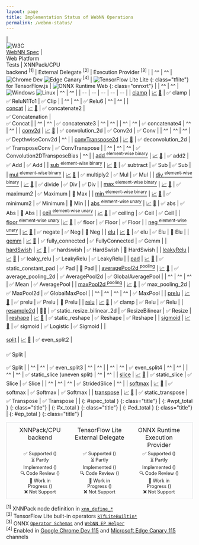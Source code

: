 ```yaml
---
layout: page
title: Implementation Status of WebNN Operations
permalink: /webnn-status/
---
```


<style>
.post img {
 width: 24px;
 height: 24px;
 margin: 0px 4px;
 transform: none;
 display: inline-block;
}

.post .onnxrt img {
 width: 80px;
}

.post .tflite img {
 width: 102px;
}

.post-content tbody td {
 padding: 4px 24px;
 vertical-align: middle;
}

.post-content tbody td br {
  height:  0px;
  display: none;
}

.impl_status {
   text-align: center;
   display: grid; 
   grid-template-columns: 1fr 1fr 1fr;
   gap: 0px;
   border: 1px solid #dfe2e5;
   padding: 10px;
   font-size: 0.9em;
}

.impl_status .title, .post-content table .title {
  font-weight: 400;
  font-size: 1rem;
}

.impl_status .title {
  margin-bottom: 0.4rem;
}

.impl_status div {
  margin: 0 12px;
}
</style>

| <br><span class="title">![W3C](https://www.w3.org/StyleSheets/TR/2021/logos/W3C)<br>[WebNN Spec](https://www.w3.org/TR/webnn/)</span> | <br><span class="title">Web Platform<br>Tests</span> | <span class="title">XNNPack/CPU<br>backend</span> <sup>[1]</sup> | <span class="title">External Delegate</span> <sup>[2]</sup> | <span class="title">Execution Provider</span> <sup>[3]</sup> | 
| ^^ | ^^ | ![Chrome Dev](https://raw.githubusercontent.com/alrra/browser-logos/main/src/chrome-dev/chrome-dev_24x24.png) ![Edge Canary](https://raw.githubusercontent.com/alrra/browser-logos/main/src/edge-canary/edge-canary_24x24.png) <sup>[4]</sup> | ![TensorFlow Lite](https://www.gstatic.com/devrel-devsite/prod/v8ec4d0a037302c47ae529ad4e3f06c9e782b3a31a381294b5a70403547dc6b12/tensorflow/images/lockup.svg) Lite {: class="tflite"}<br>for TensorFlow.js | ![ONNX Runtime Web](https://onnxruntime.ai/images/svg/ONNX-Runtime-logo.svg) {: class="onnxrt"} |
| ^^ | ^^ | ![Windows](https://wpt.fyi/static/win.svg) ![Linux](https://wpt.fyi/static/linux.svg) | ^^ | ^^ |
| -- | -- | -- | -- | -- |
| <span class="spec">[clamp](https://www.w3.org/TR/webnn/#api-mlgraphbuilder-clamp)</span> | [📈](https://wpt.fyi/results/webnn/clamp.https.any.html?label=master&label=experimental) [<span class="wpt_s">🧪</span>](https://github.com/web-platform-tests/wpt/blob/master/webnn/clamp.https.any.js) | <span class="x_s">✅</span> clamp | <span class="ed_s">✅</span> ReluN1To1 | <span class="ep_s">✅</span> Clip |
| ^^ | ^^ | <span class="ed_s">✅</span> Relu6 | ^^ | ^^ |
| <br><span class="spec">[concat](https://www.w3.org/TR/webnn/#api-mlgraphbuilder-concat)</span> | [📈](https://wpt.fyi/results/webnn/concat.https.any.html?label=master&label=experimental) [<span class="wpt_s">🧪</span>](https://github.com/web-platform-tests/wpt/blob/master/webnn/concat.https.any.js) | <span class="x_s">✅</span> concatenate2 | <br><span class="ed_s">✅</span> Concatenation | <br><span class="ep_s">✅</span> Concat |
| ^^ | ^^ | <span class="x_s">✅</span> concatenate3 | ^^ | ^^ |
| ^^ | ^^ | <span class="x_s">✅</span> concatenate4 | ^^ | ^^ |
| <span class="spec">[conv2d](https://www.w3.org/TR/webnn/#api-mlgraphbuilder-conv2d)</span> | [📈](https://wpt.fyi/results/webnn/conv2d.https.any.html?label=master&label=experimental) [<span class="wpt_s">🧪</span>](https://github.com/web-platform-tests/wpt/blob/master/webnn/conv2d.https.any.js) | <span class="x_s">✅</span> convolution_2d | <span class="ed_s">✅</span> Conv2d | <span class="ep_s">✅</span> Conv |
| ^^ | ^^ | ^^ | <span class="ed_s">✅</span> DepthwiseConv2d | ^^ |
| <span class="spec">[convTranspose2d](https://www.w3.org/TR/webnn/#api-mlgraphbuilder-convtranspose2d)</span> | [📈](https://wpt.fyi/results/webnn/conv_transpose2d.https.any.html?label=master&label=experimental) [<span class="wpt_s">🧪</span>](https://github.com/web-platform-tests/wpt/blob/master/webnn/conv_transpose2d.https.any.js) | <span class="x_s">✅</span> deconvolution_2d | <span class="ed_s">✅</span> TransposeConv | <span class="ep_s">✅</span> ConvTranspose |
| ^^ | ^^ | ^^ | <span class="ed_s">✅</span> Convolution2DTransposeBias | ^^ |
| <span class="spec">[add <sup>element-wise binary</sup>](https://www.w3.org/TR/webnn/#api-mlgraphbuilder-binary)</span> | [📈](https://wpt.fyi/results/webnn/elementwise_binary.https.any.html?label=master&label=experimental) [<span class="wpt_s">🧪</span>](https://github.com/web-platform-tests/wpt/blob/master/webnn/elementwise_binary.https.any.js) | <span class="x_s">✅</span> add2 | <span class="ed_s">✅</span> Add | <span class="ep_s">✅</span> Add |
| <span class="spec">[sub <sup>element-wise binary</sup>](https://www.w3.org/TR/webnn/#api-mlgraphbuilder-binary)</span> | [📈](https://wpt.fyi/results/webnn/elementwise_binary.https.any.html?label=master&label=experimental) [<span class="wpt_s">🧪</span>](https://github.com/web-platform-tests/wpt/blob/master/webnn/elementwise_binary.https.any.js) | <span class="x_s">✅</span> subtract | <span class="ed_s">✅</span> Sub | <span class="ep_s">✅</span> Sub |
| <span class="spec">[mul <sup>element-wise binary</sup>](https://www.w3.org/TR/webnn/#api-mlgraphbuilder-binary)</span> | [📈](https://wpt.fyi/results/webnn/elementwise_binary.https.any.html?label=master&label=experimental) [<span class="wpt_s">🧪</span>](https://github.com/web-platform-tests/wpt/blob/master/webnn/elementwise_binary.https.any.js) | <span class="x_s">✅</span> multiply2 | <span class="ed_s">✅</span> Mul | <span class="ep_s">✅</span> Mul |
| <span class="spec">[div <sup>element-wise binary</sup>](https://www.w3.org/TR/webnn/#api-mlgraphbuilder-binary)</span> | [📈](https://wpt.fyi/results/webnn/clamp.https.any.html?label=master&label=experimental) [<span class="wpt_s">🧪</span>](https://github.com/web-platform-tests/wpt/blob/master/webnn/elementwise_binary.https.any.js) | <span class="x_s">✅</span> divide | <span class="ed_s">✅</span> Div | <span class="ep_s">✅</span> Div |
| <span class="spec">[max <sup>element-wise binary</sup>](https://www.w3.org/TR/webnn/#api-mlgraphbuilder-binary)</span> | [📈](https://wpt.fyi/results/webnn/elementwise_binary.https.any.html?label=master&label=experimental) [<span class="wpt_s">🧪</span>](https://github.com/web-platform-tests/wpt/blob/master/webnn/elementwise_binary.https.any.js) | <span class="x_s">✅</span> maximum2 | <span class="ed_s">✅</span> Maximum | <span class="ep_wip">🚀</span> Max |
| <span class="spec">[min <sup>element-wise binary</sup>](https://www.w3.org/TR/webnn/#api-mlgraphbuilder-binary)</span> | [📈](https://wpt.fyi/results/webnn/elementwise_binary.https.any.html?label=master&label=experimental) [<span class="wpt_s">🧪</span>](https://github.com/web-platform-tests/wpt/blob/master/webnn/elementwise_binary.https.any.js) | <span class="x_s">✅</span> minimum2 | <span class="ed_s">✅</span> Minimum | <span class="ep_wip">🚀</span> Min |
| <span class="spec">[abs <sup>element-wise unary</sup>](https://www.w3.org/TR/webnn/#api-mlgraphbuilder-unary)</span> | [📈](https://wpt.fyi/results/webnn/elementwise_unary.https.any.html?label=master&label=experimental) [<span class="wpt_s">🧪</span>](https://github.com/web-platform-tests/wpt/blob/master/webnn/elementwise_unary.https.any.js) | <span class="x_s">✅</span> abs | <span class="ed_s">✅ Abs</span> | <span class="ep_wip">🚀</span> Abs |
| <span class="spec">[ceil <sup>element-wise unary</sup>](https://www.w3.org/TR/webnn/api-mlgraphbuilder-unary)</span> | [📈](https://wpt.fyi/results/webnn/elementwise_unary.https.any.html?label=master&label=experimental) [<span class="wpt_s">🧪</span>](https://github.com/web-platform-tests/wpt/blob/master/webnn/elementwise_unary.https.any.js) | <span class="x_s">✅</span> ceiling | <span class="ed_s">✅ Ceil</span> | <span class="ep_s">✅</span> Ceil |
| <span class="spec">[floor <sup>element-wise unary</sup>](https://www.w3.org/TR/webnn/#api-mlgraphbuilder-unary)</span> |[📈](https://wpt.fyi/results/webnn/elementwise_unary.https.any.html?label=master&label=experimental) [<span class="wpt_s">🧪</span>](https://github.com/web-platform-tests/wpt/blob/master/webnn/elementwise_unary.https.any.js) | <span class="x_s">✅</span> floor | <span class="ed_s">✅ Floor</span> | <span class="ep_s">✅</span> Floor |
| <span class="spec">[neg <sup>element-wise unary</sup>](https://www.w3.org/TR/webnn/#api-mlgraphbuilder-unary)</span> | [📈](https://wpt.fyi/results/webnn/elementwise_unary.https.any.html?label=master&label=experimental) [<span class="wpt_s">🧪</span>](https://github.com/web-platform-tests/wpt/blob/master/webnn/elementwise_unary.https.any.js) | <span class="x_s">✅</span> negate | <span class="ed_s">✅ Neg</span> | <span class="ep_wip">🚀</span> Neg |
| <span class="spec">[elu](https://www.w3.org/TR/webnn/#api-mlgraphbuilder-elu)</span> | [📈](https://wpt.fyi/results/webnn/elu.https.any.html?label=master&label=experimental) [<span class="wpt_s">🧪</span>](https://github.com/web-platform-tests/wpt/blob/master/webnn/elu.https.any.js) | <span class="x_s">✅</span> elu | <span class="ed_s">✅</span> Elu | <span class="ep_wip">🚀</span> Elu |
| <span class="spec">[gemm](https://www.w3.org/TR/webnn/#api-mlgraphbuilder-gemm)</span> | [📈](https://wpt.fyi/results/webnn/gemm.https.any.html?label=master&label=experimental) [<span class="wpt_s">🧪</span>](https://github.com/web-platform-tests/wpt/blob/master/webnn/gemm.https.any.js) | <span class="x_s">✅</span> fully_connected | <span class="ed_s">✅</span> FullyConnected | <span class="ep_s">✅</span> Gemm |
| <span class="spec">[hardSwish](https://www.w3.org/TR/webnn/#api-mlgraphbuilder-hard-swish)</span> | [📈](https://wpt.fyi/results/webnn/hard_swish.https.any.html?label=master&label=experimental) [<span class="wpt_s">🧪</span>](https://github.com/web-platform-tests/wpt/blob/master/webnn/hard_swish.https.any.js) | <span class="x_s">✅</span> hardswish | <span class="ed_s">✅</span> HardSwish | <span class="ep_wip">🚀</span> HardSwish |
| <span class="spec">[leakyRelu](https://www.w3.org/TR/webnn/#api-mlgraphbuilder-leakyrelu)</span> | [📈](https://wpt.fyi/results/webnn/leaky_relu.https.any.html?label=master&label=experimental) [<span class="wpt_s">🧪</span>](https://github.com/web-platform-tests/wpt/blob/master/webnn/leaky_relu.https.any.js) | <span class="x_s">✅</span> leaky_relu | <span class="ed_s">✅</span> LeakyRelu | <span class="ep_s">✅</span> LeakyRelu |
| <span class="spec">[pad](https://www.w3.org/TR/webnn/#api-mlgraphbuilder-pad)</span> | [📈](https://wpt.fyi/results/webnn/pad.https.any.html?label=master&label=experimental) [<span class="wpt_s">🧪</span>](https://github.com/web-platform-tests/wpt/blob/master/webnn/pad.https.any.js) | <span class="x_s">✅</span> static_constant_pad | <span class="ed_s">✅</span> Pad | <span class="ep_wip">🚀</span> Pad |
| <span class="spec">[averagePool2d <sup>pooling</sup>](https://www.w3.org/TR/webnn/#api-mlgraphbuilder-pool2d)</span> | [📈](https://wpt.fyi/results/webnn/pooling.https.any.html?label=master&label=experimental) [<span class="wpt_s">🧪</span>](https://github.com/web-platform-tests/wpt/blob/master/webnn/pooling.https.any.js) | <span class="x_s">✅</span> average_pooling_2d | <span class="ed_s">✅</span> AveragePool2d | <span class="ep_s">✅</span> GlobalAveragePool |
| ^^ | ^^ | ^^ | <span class="ed_s">✅</span> Mean | <span class="ep_s">✅</span> AveragePool |
| <span class="spec">[maxPool2d <sup>pooling</sup>](https://www.w3.org/TR/webnn/#api-mlgraphbuilder-pool2d)</span> | [📈](https://wpt.fyi/results/webnn/pooling.https.any.html?label=master&label=experimental) [<span class="wpt_s">🧪</span>](https://github.com/web-platform-tests/wpt/blob/master/webnn/pooling.https.any.js) | <span class="x_s">✅</span> max_pooling_2d | <span class="ed_s">✅</span> MaxPool2d | <span class="ep_s">✅</span> GlobalMaxPool |
| ^^ | ^^ | ^^ | ^^ | <span class="ep_s">✅</span> MaxPool |
| <span class="spec">[prelu](https://www.w3.org/TR/webnn/#api-mlgraphbuilder-prelu)</span> | [📈](https://wpt.fyi/results/webnn/prelu.https.any.html?label=master&label=experimental) [<span class="wpt_s">🧪</span>](https://github.com/web-platform-tests/wpt/blob/master/webnn/prelu.https.any.js) | <span class="x_s">✅</span> prelu | <span class="ed_s">✅</span> Prelu | <span class="ep_wip">🚀</span> Prelu |
| <span class="spec">[relu](https://www.w3.org/TR/webnn/#api-mlgraphbuilder-relu)</span> | [📈](https://wpt.fyi/results/webnn/relu.https.any.html?label=master&label=experimental) [<span class="wpt_s">🧪</span>](https://github.com/web-platform-tests/wpt/blob/master/webnn/relu.https.any.js) | <span class="x_s">✅</span> clamp | <span class="ed_s">✅</span> Relu | <span class="ep_s">✅</span> Relu |
| <span class="spec">[resample2d](https://www.w3.org/TR/webnn/#api-mlgraphbuilder-resample2d)</span> | <span class="wpt_wip">🚀🚀</span> | <span class="x_s">✅</span> static_resize_bilinear_2d | <span class="ed_s">✅</span> ResizeBilinear | <span class="ep_s">✅</span> Resize |
| <span class="spec">[reshape](https://www.w3.org/TR/webnn/#api-mlgraphbuilder-reshape)</span> | [📈](https://wpt.fyi/results/webnn/reshape.https.any.html?label=master&label=experimental) [<span class="wpt_s">🧪</span>](https://github.com/web-platform-tests/wpt/blob/master/webnn/reshape.https.any.js) | <span class="x_s">✅</span> static_reshape | <span class="ed_s">✅</span> Reshape | <span class="ep_s">✅</span> Reshape |
| <span class="spec">[sigmoid](https://www.w3.org/TR/webnn/#api-mlgraphbuilder-sigmoid)</span> | [📈](https://wpt.fyi/results/webnn/sigmoid.https.any.html?label=master&label=experimental) [<span class="wpt_s">🧪</span>](https://github.com/web-platform-tests/wpt/blob/master/webnn/sigmoid.https.any.js) | <span class="x_s">✅</span> sigmoid | <span class="ed_s">✅</span> Logistic | <span class="ep_s">✅</span> Sigmoid |
| <br><br><span class="spec">[split](https://www.w3.org/TR/webnn/#api-mlgraphbuilder-split)</span> | [📈](https://wpt.fyi/results/webnn/split.https.any.html?label=master&label=experimental) [<span class="wpt_s">🧪</span>](https://github.com/web-platform-tests/wpt/blob/master/webnn/split.https.any.js) | <span class="x_s">✅</span> even_split2 | <br><br><span class="ed_s">✅</span> Split | <br><br><span class="ep_s">✅</span> Split |
| ^^ | ^^ | <span class="x_s">✅</span> even_split3 | ^^ | ^^ |
| ^^ | ^^ | <span class="x_s">✅</span> even_split4 | ^^ | ^^ |
| ^^ | ^^ | <span class="x_s">✅</span> static_slice (uneven split) | ^^ | ^^ |
| <span class="spec">[slice](https://www.w3.org/TR/webnn/#api-mlgraphbuilder-slice)</span> | [📈](https://wpt.fyi/results/webnn/slice.https.any.html?label=master&label=experimental) [<span class="wpt_s">🧪</span>](https://github.com/web-platform-tests/wpt/blob/master/webnn/slice.https.any.js) | <span class="x_s">✅</span> static_slice | <span class="ed_s">✅</span> Slice | <span class="ep_s">✅</span> Slice |
| ^^ | ^^ | ^^ | <span class="ed_s">✅</span> StridedSlice | ^^ |
| <span class="spec">[softmax](https://www.w3.org/TR/webnn/#api-mlgraphbuilder-softmax)</span> | [📈](https://wpt.fyi/results/webnn/softmax.https.any.html?label=master&label=experimental) [<span class="wpt_s">🧪</span>](https://github.com/web-platform-tests/wpt/blob/master/webnn/softmax.https.any.js) | <span class="x_s">✅</span> softmax | <span class="ed_s">✅</span> Softmax | <span class="ep_s">✅</span> Softmax | 
| <span class="spec">[transpose](https://www.w3.org/TR/webnn/#api-mlgraphbuilder-transpose)</span> | [📈](https://wpt.fyi/results/webnn/transpose.https.any.html?label=master&label=experimental) [<span class="wpt_s">🧪</span>](https://github.com/web-platform-tests/wpt/blob/master/webnn/transpose.https.any.js) | <span class="x_s">✅</span> static_transpose | <span class="ed_s">✅</span> Transpose | <span class="ep_s">✅</span> Transpose |
| {: #spec_total } {: class="title"} | {: #wpt_total } {: class="title"} | {: #x_total } {: class="title"} | {: #ed_total } {: class="title"} | {: #ep_total } {: class="title"} |

<div class="impl_status">
    <div class="title">XNNPack/CPU backend</div>
    <div class="title">TensorFlow Lite External Delegate</div>
    <div class="title">ONNX Runtime Execution Provider</div>
    <div>
        <div>✅ Supported (<span id="supported"></span>)</div>
        <div>⏳ Partly Implemented (<span id="partlyimplemented"></span>)</div>
        <div>🔍 Code Review (<span id="codereview"></span>)</div>
        <div>🚀 Work in Progress (<span id="workinprogress"></span>)</div>
        <div>❌ Not Support</div>
    </div>
        <div>
        <div>✅ Supported (<span id="ed_supported"></span>)</div>
        <div>⏳ Partly Implemented (<span id="ed_partlyimplemented"></span>)</div>
        <div>🔍 Code Review (<span id="ed_codereview"></span>)</div>
        <div>🚀 Work in Progress (<span id="ed_workinprogress"></span>)</div>
        <div>❌ Not Support</div>
    </div>
    <div>
        <div>✅ Supported (<span id="ep_supported"></span>)</div>
        <div>⏳ Partly Implemented (<span id="ep_partlyimplemented"></span>)</div>
        <div>🔍 Code Review (<span id="ep_codereview"></span>)</div>
        <div>🚀 Work in Progress (<span id="ep_workinprogress"></span>)</div>
        <div>❌ Not Support</div>
    </div>
</div> 

<sup>[1]</sup> XNNPack node definition in [`xnn_define_*`](https://github.com/google/XNNPACK/blob/master/include/xnnpack.h)<br>
<sup>[2]</sup> TensorFlow Lite built-in operators [`kTfLiteBuiltin*`](https://github.com/tensorflow/tensorflow/blob/master/tensorflow/lite/delegates/xnnpack/xnnpack_delegate.cc)<br>
<sup>[3]</sup> ONNX [`Operator Schemas`](https://github.com/onnx/onnx/blob/main/docs/Operators.md) and [`WebNN EP Helper`](https://github.com/microsoft/onnxruntime/blob/main/onnxruntime/core/providers/webnn/builders/helper.h)<br>
<sup>[4]</sup> Enabled in [Google Chrome Dev 115](https://www.google.com/chrome/dev/) and [Microsoft Edge Canary 115](https://www.microsoftedgeinsider.com/en-us/download/canary) channels

<script>
  const count = () => {
    document.querySelector('#spec_total').innerHTML = document.querySelectorAll('.spec').length;
    document.querySelector('#wpt_total').innerHTML = document.querySelectorAll('.wpt_s').length;

    let x_s = document.querySelectorAll('.x_s').length;
    let x_pi = document.querySelectorAll('.x_pi').length;
    let x_cr = document.querySelectorAll('.x_cr').length;
    let x_wip = document.querySelectorAll('.x_wip').length;
    let x_total = x_s + x_pi + x_cr + x_wip;
    document.querySelector('#x_total').innerHTML = x_total;

    document.querySelector('#supported').innerHTML = x_s;
    document.querySelector('#partlyimplemented').innerHTML = x_pi;
    document.querySelector('#codereview').innerHTML = x_cr;
    document.querySelector('#workinprogress').innerHTML = x_wip;
 
    let ed_s = document.querySelectorAll('.ed_s').length;
    let ed_pi = document.querySelectorAll('.ed_pi').length;
    let ed_cr = document.querySelectorAll('.ed_cr').length;
    let ed_wip = document.querySelectorAll('.ed_wip').length;
    let ed_total = ed_s + ed_pi + ed_cr + ed_wip;
    document.querySelector('#ed_total').innerHTML = ed_total;
    
    document.querySelector('#ed_supported').innerHTML = ed_s;
    document.querySelector('#ed_partlyimplemented').innerHTML = ed_pi;
    document.querySelector('#ed_codereview').innerHTML = ed_cr;
    document.querySelector('#ed_workinprogress').innerHTML = ed_wip;

    let ep_s = document.querySelectorAll('.ep_s').length;
    let ep_pi = document.querySelectorAll('.ep_pi').length;
    let ep_cr = document.querySelectorAll('.ep_cr').length;
    let ep_wip = document.querySelectorAll('.ep_wip').length;
    let ep_total = ep_s + ep_pi + ep_cr + ep_wip;
    document.querySelector('#ep_total').innerHTML = ep_total;
    
    document.querySelector('#ep_supported').innerHTML = ep_s;
    document.querySelector('#ep_partlyimplemented').innerHTML = ep_pi;
    document.querySelector('#ep_codereview').innerHTML = ep_cr;
    document.querySelector('#ep_workinprogress').innerHTML = ep_wip;
  }
 document.addEventListener('DOMContentLoaded', count, false);
</script>
